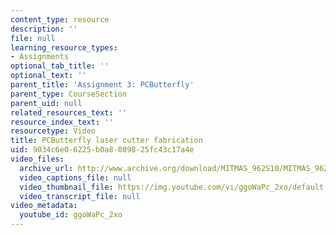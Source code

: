 ```yaml
---
content_type: resource
description: ''
file: null
learning_resource_types:
- Assignments
optional_tab_title: ''
optional_text: ''
parent_title: 'Assignment 3: PCButterfly'
parent_type: CourseSection
parent_uid: null
related_resources_text: ''
resource_index_text: ''
resourcetype: Video
title: PCButterfly laser cutter fabrication
uid: 9034c6e0-6225-b0a8-0898-25fc43c17a4e
video_files:
  archive_url: http://www.archive.org/download/MITMAS_962S10/MITMAS_962S10assn3_pcbutterfly_vid1_300k.mp4
  video_captions_file: null
  video_thumbnail_file: https://img.youtube.com/vi/ggoWaPc_2xo/default.jpg
  video_transcript_file: null
video_metadata:
  youtube_id: ggoWaPc_2xo
---
```

